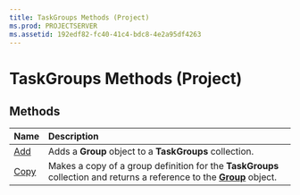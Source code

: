 ```yaml
---
title: TaskGroups Methods (Project)
ms.prod: PROJECTSERVER
ms.assetid: 192edf82-fc40-41c4-bdc8-4e2a95df4263
---
```



# TaskGroups Methods (Project)

## Methods



|**Name**|**Description**|
|:-----|:-----|
|[Add](taskgroups-add-method-project.md)|Adds a  **Group** object to a **TaskGroups** collection.|
|[Copy](taskgroups-copy-method-project.md)|Makes a copy of a group definition for the  **TaskGroups** collection and returns a reference to the **[Group](group-object-project.md)** object.|

